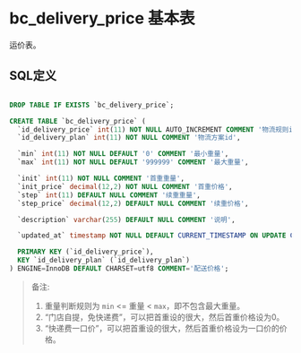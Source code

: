 # bc_delivery_price 基本表

运价表。

## SQL定义

```sql

DROP TABLE IF EXISTS `bc_delivery_price`;

CREATE TABLE `bc_delivery_price` (
  `id_delivery_price` int(11) NOT NULL AUTO_INCREMENT COMMENT '物流规则id',
  `id_delivery_plan` int(11) NOT NULL COMMENT '物流方案id',

  `min` int(11) NOT NULL DEFAULT '0' COMMENT '最小重量',
  `max` int(11) NOT NULL DEFAULT '999999' COMMENT '最大重量',

  `init` int(11) NOT NULL COMMENT '首重重量',
  `init_price` decimal(12,2) NOT NULL COMMENT '首重价格',
  `step` int(11) DEFAULT NULL COMMENT '续重重量',
  `step_price` decimal(12,2) DEFAULT NULL COMMENT '续重价格',

  `description` varchar(255) DEFAULT NULL COMMENT '说明',

  `updated_at` timestamp NOT NULL DEFAULT CURRENT_TIMESTAMP ON UPDATE CURRENT_TIMESTAMP COMMENT '更新时间',

  PRIMARY KEY (`id_delivery_price`),
  KEY `id_delivery_plan` (`id_delivery_plan`)
) ENGINE=InnoDB DEFAULT CHARSET=utf8 COMMENT='配送价格';
```

> 备注:
> 1. 重量判断规则为 `min` <= 重量 < `max`，即不包含最大重量。
> 2. “门店自提，免快递费”，可以把首重设的很大，然后首重价格设为0。
> 3. “快递费一口价”，可以把首重设的很大，然后首重价格设为一口价的价格。